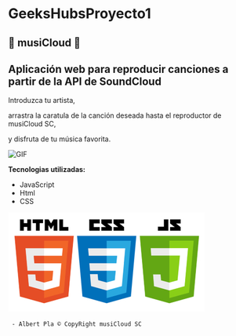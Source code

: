 # GeeksHubsProyecto1
## &#127925;  musiCloud &#127925; 
## Aplicación web para reproducir canciones a partir de la API de SoundCloud


>

Introduzca tu artista,

arrastra la caratula de la canción deseada hasta el reproductor de musiCloud SC,

y disfruta de tu música favorita.


![GIF](https://raw.githubusercontent.com/albertvlc5/GeeksHubsProyecto/master/musiCloud.gif)




**Tecnologias utilizadas:**

- JavaScript
- Html
- CSS

<img src="https://github.com/albertvlc5/GeeksHubsProyecto/blob/master/tecnologias.jpg?raw=true" title="tecnologias" alt="Tecnologias">

     - Albert Pla © CopyRight musiCloud SC
